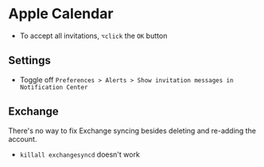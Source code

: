 # Apple Calendar

- To accept all invitations, `⌥click` the `OK` button

## Settings

- Toggle off `Preferences > Alerts > Show invitation messages in Notification Center`

## Exchange

There's no way to fix Exchange syncing besides deleting and re-adding the account.

- `killall exchangesyncd` doesn't work
